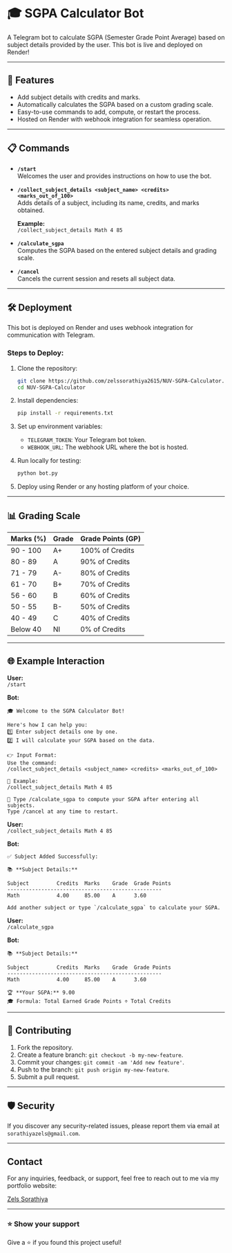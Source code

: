 
# 🎓 SGPA Calculator Bot

A Telegram bot to calculate SGPA (Semester Grade Point Average) based on subject details provided by the user. This bot is live and deployed on Render!

---

## 🚀 Features

- Add subject details with credits and marks.
- Automatically calculates the SGPA based on a custom grading scale.
- Easy-to-use commands to add, compute, or restart the process.
- Hosted on Render with webhook integration for seamless operation.

---

## 📋 Commands

- **`/start`**  
  Welcomes the user and provides instructions on how to use the bot.

- **`/collect_subject_details <subject_name> <credits> <marks_out_of_100>`**  
  Adds details of a subject, including its name, credits, and marks obtained.

  **Example:**  
  `/collect_subject_details Math 4 85`

- **`/calculate_sgpa`**  
  Computes the SGPA based on the entered subject details and grading scale.

- **`/cancel`**  
  Cancels the current session and resets all subject data.

---

## 🛠️ Deployment

This bot is deployed on Render and uses webhook integration for communication with Telegram.

### Steps to Deploy:

1. Clone the repository:
   ```bash
   git clone https://github.com/zelssorathiya2615/NUV-SGPA-Calculator.git
   cd NUV-SGPA-Calculator
   ```

2. Install dependencies:
   ```bash
   pip install -r requirements.txt
   ```

3. Set up environment variables:
   - `TELEGRAM_TOKEN`: Your Telegram bot token.
   - `WEBHOOK_URL`: The webhook URL where the bot is hosted.

4. Run locally for testing:
   ```bash
   python bot.py
   ```

5. Deploy using Render or any hosting platform of your choice.

---

## 📊 Grading Scale

| Marks (%) | Grade  | Grade Points (GP) |
|-----------|--------|-------------------|
| 90 - 100  | A+     | 100% of Credits   |
| 80 - 89   | A      | 90% of Credits    |
| 71 - 79   | A-     | 80% of Credits    |
| 61 - 70   | B+     | 70% of Credits    |
| 56 - 60   | B      | 60% of Credits    |
| 50 - 55   | B-     | 50% of Credits    |
| 40 - 49   | C      | 40% of Credits    |
| Below 40  | NI     | 0% of Credits     |

---

## 🌐 Example Interaction

**User:**  
`/start`

**Bot:**  
```
🎓 Welcome to the SGPA Calculator Bot!

Here's how I can help you:
1️⃣ Enter subject details one by one.
2️⃣ I will calculate your SGPA based on the data.

👉 Input Format:
Use the command:
/collect_subject_details <subject_name> <credits> <marks_out_of_100>

📝 Example:
/collect_subject_details Math 4 85

📌 Type /calculate_sgpa to compute your SGPA after entering all subjects.
Type /cancel at any time to restart.
```

**User:**  
`/collect_subject_details Math 4 85`

**Bot:**  
```
✅ Subject Added Successfully:

📚 **Subject Details:**

Subject         Credits  Marks    Grade  Grade Points 
--------------------------------------------------
Math            4.00     85.00    A      3.60

Add another subject or type `/calculate_sgpa` to calculate your SGPA.
```

**User:**  
`/calculate_sgpa`

**Bot:**  
```
📚 **Subject Details:**

Subject         Credits  Marks    Grade  Grade Points 
--------------------------------------------------
Math            4.00     85.00    A      3.60

🏆 **Your SGPA:** 9.00
🎓 Formula: Total Earned Grade Points ÷ Total Credits
```

---

## 🤝 Contributing

1. Fork the repository.
2. Create a feature branch: `git checkout -b my-new-feature`.
3. Commit your changes: `git commit -am 'Add new feature'`.
4. Push to the branch: `git push origin my-new-feature`.
5. Submit a pull request.

---

## 🛡️ Security

If you discover any security-related issues, please report them via email at `sorathiyazels@gmail.com`.

---

## Contact

For any inquiries, feedback, or support, feel free to reach out to me via my portfolio website:

[Zels Sorathiya](https://zelssorathiya2615.github.io/Zels-Sorathiya/)


---

### ⭐ Show your support

Give a ⭐️ if you found this project useful!
